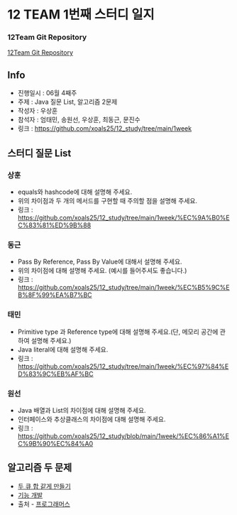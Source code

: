 # 12 TEAM 1번째 스터디 일지

### 12Team Git Repository

[12Team Git Repository](https://github.com/xoals25/12_study)

## Info
- 진행일시 : 06월 4째주
- 주제 : Java 질문 List, 알고리즘 2문제
- 작성자 : 우상훈
- 참석자 : 엄태민, 송원선, 우상훈, 최동근, 문진수
- 링크 : https://github.com/xoals25/12_study/tree/main/1week

## 스터디 질문 List

### 상훈
- equals와 hashcode에 대해 설명해 주세요.
- 위의 차이점과 두 개의 메서드를 구현할 때 주의할 점을 설명해 주세요.
- 링크 : https://github.com/xoals25/12_study/tree/main/1week/%EC%9A%B0%EC%83%81%ED%9B%88

### 동근
- Pass By Reference, Pass By Value에 대해서 설명해 주세요.
- 위의 차이점에 대해 설명해 주세요. (예시를 들어주셔도 좋습니다.)
- 링크 : https://github.com/xoals25/12_study/tree/main/1week/%EC%B5%9C%EB%8F%99%EA%B7%BC

### 태민
- Primitive type 과 Reference type에 대해 설명해 주세요.(단, 메모리 공간에 관하여 설명해 주세요.)
- Java literal에 대해 설명해 주세요.
- 링크 : https://github.com/xoals25/12_study/tree/main/1week/%EC%97%84%ED%83%9C%EB%AF%BC

### 원선
- Java 배열과 List의 차이점에 대해 설명해 주세요.
- 인터페이스와 추상클래스의 차이점에 대해 설명해 주세요.
- 링크 : https://github.com/xoals25/12_study/blob/main/1week/%EC%86%A1%EC%9B%90%EC%84%A0

## 알고리즘 두 문제

- [두 큐 합 같게 만들기](https://school.programmers.co.kr/learn/courses/30/lessons/118667)
- [기능 개발](https://school.programmers.co.kr/learn/courses/30/lessons/42586)
- 출처 - [프로그래머스](https://programmers.co.kr/)

